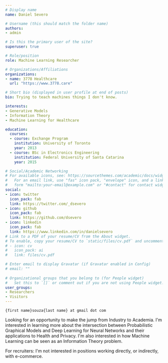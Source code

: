 ```yaml
---
# Display name
name: Daniel Severo

# Username (this should match the folder name)
authors:
- admin

# Is this the primary user of the site?
superuser: true

# Role/position
role: Machine Learning Researcher

# Organizations/Affiliations
organizations:
- name: 3778 Healthcare
  url: "https://www.3778.care"

# Short bio (displayed in user profile at end of posts)
bio: Trying to teach machines things I don't know.

interests:
- Generative Models
- Information Theory
- Machine Learning for Healthcare

education:
  courses:
  - course: Exchange Program
    institution: University of Toronto
    year: 2013
  - course: BSc in Electronics Engineering
    institution: Federal University of Santa Catarina
    year: 2015

# Social/Academic Networking
# For available icons, see: https://sourcethemes.com/academic/docs/widgets/#icons
#   For an email link, use "fas" icon pack, "envelope" icon, and a link in the
#   form "mailto:your-email@example.com" or "#contact" for contact widget.
social:
- icon: twitter
  icon_pack: fab
  link: https://twitter.com/_dsevero
- icon: github
  icon_pack: fab
  link: https://github.com/dsevero
- icon: linkedin
  icon_pack: fab
  link: https://www.linkedin.com/in/danielsevero
# Link to a PDF of your resume/CV from the About widget.
# To enable, copy your resume/CV to `static/files/cv.pdf` and uncomment the lines below.  
# - icon: cv
#   icon_pack: ai
#   link: files/cv.pdf

# Enter email to display Gravatar (if Gravatar enabled in Config)
# email: ""
  
# Organizational groups that you belong to (for People widget)
#   Set this to `[]` or comment out if you are not using People widget.  
user_groups:
- Researchers
- Visitors
---
```

`{first name}souza{last name} at gmail dot com`

Looking for an opportunity to make the jump from Industry to Academia. I'm interested in learning more about the intersection between Probabilistic Graphical Models and Deep Learning for Neural Networks and their applications to Health and Privacy. I'm also interested in how Machine Learning can be seen as an Information Theory problem.

For recruiters: I'm not interested in positions working directly, or indirectly, with e-commerce. 
